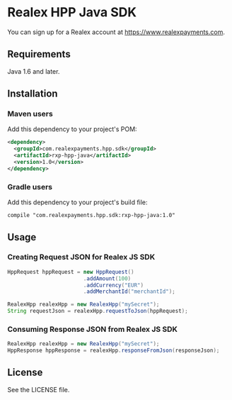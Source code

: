 # Realex HPP Java SDK
You can sign up for a Realex account at https://www.realexpayments.com.
## Requirements
Java 1.6 and later.
## Installation
### Maven users
Add this dependency to your project's POM:
```xml
<dependency>
  <groupId>com.realexpayments.hpp.sdk</groupId>
  <artifactId>rxp-hpp-java</artifactId>
  <version>1.0</version>
</dependency>
```

### Gradle users
Add this dependency to your project's build file:
```
compile "com.realexpayments.hpp.sdk:rxp-hpp-java:1.0"
```

## Usage
### Creating Request JSON for Realex JS SDK
```java
HppRequest hppRequest = new HppRequest()
						.addAmount(100)
 						.addCurrency("EUR")
 						.addMerchantId("merchantId");

RealexHpp realexHpp = new RealexHpp("mySecret");
String requestJson = realexHpp.requestToJson(hppRequest);
```
### Consuming Response JSON from Realex JS SDK
```java
RealexHpp realexHpp = new RealexHpp("mySecret");
HppResponse hppResponse = realexHpp.responseFromJson(responseJson); 
```
## License
See the LICENSE file.